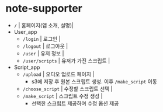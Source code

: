 ﻿# note-supporter

- `/` | 홈페이지(앱 소개, 설명)|
- User_app
  - `/login` | 로그인 |
  - `/logout` | 로그아웃 |
  - `/user` | 유저 정보 |
  - `/user/scripts` | 유저가 가진 스크립트 |
- Script_app
  - `/upload` | 오디오 업로드 페이지 |
    - s3에 저장 후 원본 스크립트 생성. 이후 `/make_script` 이동
  - `/choose_script` | 수정할 스크립트 선택 |
  - `/make_script` | 스크립트 수정 생성 |
    - 선택한 스크립트 제공하며 수정 옵션 제공
